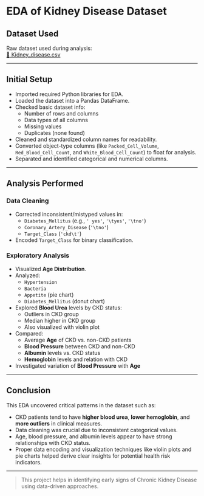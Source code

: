 #  EDA of Kidney Disease Dataset

##  Dataset Used
Raw dataset used during analysis:  
[🔗 Kidney_disease.csv](https://github.com/itsadil-7890/Cronic-EDA/blob/main/kidney_disease.csv)

---

##  Initial Setup

- Imported required Python libraries for EDA.
- Loaded the dataset into a Pandas DataFrame.
- Checked basic dataset info:
  - Number of rows and columns
  - Data types of all columns
  - Missing values
  - Duplicates (none found)
- Cleaned and standardized column names for readability.
- Converted object-type columns (like `Packed_Cell_Volume`, `Red_Blood_Cell_Count`, and `White_Blood_Cell_Count`) to float for analysis.
- Separated and identified categorical and numerical columns.

---

## Analysis Performed

###  Data Cleaning
- Corrected inconsistent/mistyped values in:
  - `Diabetes_Mellitus` (e.g., `' yes'`, `'\tyes'`, `'\tno'`)
  - `Coronary_Artery_Disease` (`'\tno'`)
  - `Target_Class` (`'ckd\t'`)
- Encoded `Target_Class` for binary classification.

###  Exploratory Analysis
- Visualized **Age Distribution**.
- Analyzed:
  - `Hypertension`
  - `Bacteria`
  - `Appetite` (pie chart)
  - `Diabetes_Mellitus` (donut chart)
- Explored **Blood Urea** levels by CKD status:
  - Outliers in CKD group
  - Median higher in CKD group
  - Also visualized with violin plot
- Compared:
  - Average **Age** of CKD vs. non-CKD patients
  - **Blood Pressure** between CKD and non-CKD
  - **Albumin** levels vs. CKD status
  - **Hemoglobin** levels and relation with CKD
- Investigated variation of **Blood Pressure** with **Age**

---

##  Conclusion

This EDA uncovered critical patterns in the dataset such as:
- CKD patients tend to have **higher blood urea**, **lower hemoglobin**, and **more outliers** in clinical measures.
- Data cleaning was crucial due to inconsistent categorical values.
- Age, blood pressure, and albumin levels appear to have strong relationships with CKD status.
- Proper data encoding and visualization techniques like violin plots and pie charts helped derive clear insights for potential health risk indicators.

---

>  This project helps in identifying early signs of Chronic Kidney Disease using data-driven approaches.
